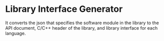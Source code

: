 # Library Interface Generator

It converts the json that specifies the software module in the library to the API document, C/C++ header of the library, and library interface for each language.
